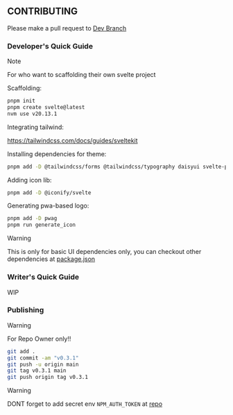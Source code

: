 ## CONTRIBUTING

Please make a pull request to [Dev Branch](https://github.com/Ratimon/redprint-wizard/tree/dev)

### Developer's Quick Guide

>[!NOTE]
> For who want to scaffolding their own svelte project

Scaffolding:

```bash
pnpm init
pnpm create svelte@latest
nvm use v20.13.1
```

Integrating tailwind:

https://tailwindcss.com/docs/guides/sveltekit

Installing dependencies for theme:

```bash
pnpm add -D @tailwindcss/forms @tailwindcss/typography daisyui svelte-preprocess postcss-load-config
```

Adding icon lib:

```bash
pnpm add -D @iconify/svelte
```

Generating pwa-based logo:
```bash
pnpm add -D pwag
pnpm run generate_icon
```

>[!WARNING]
> This is only for basic UI dependencies only, you can checkout other dependencies at [package.json](./package.json)

### Writer's Quick Guide

WIP

### Publishing

>[!WARNING]
> For Repo Owner only!!

```bash
git add .
git commit -am "v0.3.1"
git push -u origin main
git tag v0.3.1 main
git push origin tag v0.3.1
```
>[!WARNING]
> DONT forget to add secret env `NPM_AUTH_TOKEN` at [repo](https://github.com/Ratimon/solid-grinder/settings/secrets/actions)